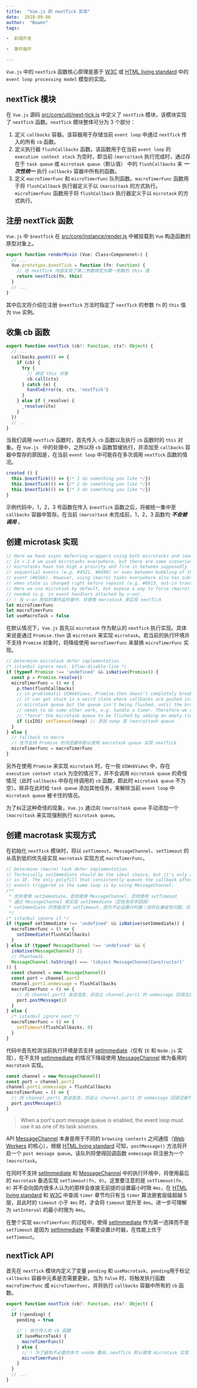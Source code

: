 ```yaml
---
title:  "Vue.js 的 nextTick 实现"
date:  2018-09-06
author:  "Bowen"
tags:

-  前端开发

-  事件循环

---
```


`Vue.js` 中的 `nextTick` 函数核心原理是基于 [W3C] 或 [HTML living standard][event loop processing model] 中的 `event loop processing model` 模型的实现。

[W3C]:https://www.w3.org/TR/html5/webappapis.html#event-loops-processing-model

[event loop processing model]:https://html.spec.whatwg.org/multipage/webappapis.html#event-loop-processing-model

## nextTick 模块

在 `Vue.js` 源码 [src/core/util/next-tick.js] 中定义了 `nextTick` 模块，该模块实现了 `nextTick` 函数。`nextTick` 模块整体可分为 3 个部分：

1. 定义 `callbacks` 容器。该容器用于存储当前 `event loop` 中通过 `nextTick` 传入的所有 `cb` 函数。
2. 定义执行器 `flushCallbacks` 函数。该函数用于在当前 `event loop` 的 `execution context stack` 为空时，即当前 `(marco)task` 执行完成时，通过存在于 `task queue` 或 `microtask queue`（默认值） 中的 `flushCallbacks` 来 ***一次性统一*** 执行 `callbacks` 容器中所有的函数。
3. 定义 `macroTimerFunc` 和 `microTimerFunc` 队列函数。`macroTimerFunc` 函数用于将 `flushCallback` 执行器定义于以 `(marco)task` 的方式执行。`microTimerFunc` 函数用于将 `flushCallback` 执行器定义于以 `microtask` 的方式执行。

[src/core/util/next-tick.js]:https://github.com/lbwa/vue/blob/dev/src/core/util/next-tick.js

## 注册 nextTick 函数

`Vue.js` 中 `$nextTick` 在 [src/core/instance/render.js] 中被挂载到 `Vue` 构造函数的原型对象上。

```ts
export function renderMixin (Vue: Class<Componenet>) {
  // ...
  Vue.prototype.$nextTick = function (fn: Function) {
    // 在 nextTick 内部实现了第二参数绑定为第一参数的 this 值
    return nextTick(fn, this)
  }
  // ...
}
```

其中后文将介绍在注册 `$nextTick` 方法时指定了 `nextTick` 的参数 `fn` 的 `this` 值为 `Vue` 实例。

[src/core/instance/render.js]:https://github.com/lbwa/vue/blob/dev/src/core/instance/render.js

## 收集 cb 函数

```ts
export function nextTick (cb?: Function, ctx?: Object) {
  // ...
  callbacks.push(() => {
    if (cb) {
      try {
        // 绑定 this 对象
        cb.call(ctx)
      } catch (e) {
        handleError(e, ctx, 'nextTick')
      }
    } else if (_resolve) {
      _resolve(ctx)
    }
  })
  // ...
}
```

当我们调用 `nextTick` 函数时，首先传入 `cb` 函数以及执行 `cb` 函数时的 `this` 对象。在 `Vue.js ` 中的处理中，之所以将 `cb` 函数暂缓执行，并添加至 `callbacks` 容器中暂存的原因是，在当前 `event loop` 中可能存在多次调用 `nextTick` 函数的情况。

```js
created () {
  this.$nextTick(() => {/* 1 do something you like */})
  this.$nextTick(() => {/* 2 do something you like */})
  this.$nextTick(() => {/* 3 do something you like */})
}
```

示例代码中，1，2，3 号函数在传入 `$nextTick` 函数之后，将被统一集中至 `callbacks` 容器中暂存。在当前 `(marco)task` 未完成前，1，2，3 函数均 ***不会被调用*** 。

## 创建 microtask 实现

```ts
// Here we have async deferring wrappers using both microtasks and (macro) tasks.
// In < 2.4 we used microtasks everywhere, but there are some scenarios where
// microtasks have too high a priority and fire in between supposedly
// sequential events (e.g. #4521, #6690) or even between bubbling of the same
// event (#6566). However, using (macro) tasks everywhere also has subtle problems
// when state is changed right before repaint (e.g. #6813, out-in transitions).
// Here we use microtask by default, but expose a way to force (macro) task when
// needed (e.g. in event handlers attached by v-on).
// ! 在 v-on 附加的事件监听器中，将使用 marcotask 来实现 nextTick
let microTimerFunc
let macroTimerFunc
let useMacroTask = false
```

在默认情况下，`Vue.js` 首先以 `microtask` 作为默认的 `nextTick` 执行实现。具体来说是通过 `Promise.then` 该 `microtask` 来实现 `microtask`。若当前的执行环境并不支持 `Promise` 对象时，将降级使用 `marcoTimerFunc` 来替换 `microTimerFunc` 实现。

```ts
// Determine microtask defer implementation.
/* istanbul ignore next, $flow-disable-line */
if (typeof Promise !== 'undefined' && isNative(Promise)) {
  const p = Promise.resolve()
  microTimerFunc = () => {
    p.then(flushCallbacks)
    // in problematic UIWebViews, Promise.then doesn't completely break, but
    // it can get stuck in a weird state where callbacks are pushed into the
    // microtask queue but the queue isn't being flushed, until the browser
    // needs to do some other work, e.g. handle a timer. Therefore we can
    // "force" the microtask queue to be flushed by adding an empty timer.
    if (isIOS) setTimeout(noop) // 添加 noop 至 (marco)task queue
  }
} else {
  // fallback to macro
  // 在不支持 Promise 的浏览器中默认使用 macrotask queue 实现 nextTick
  microTimerFunc = macroTimerFunc
}
```

另外在使用 `Promise` 来实现 `microtask` 时，在一些 `UIWebViews` 中，存在 `execution context stack` 为空的情况下，并不会调用 `microtask queue` 的奇怪情况（此时 `callbacks` 中存在待调用的 `cb` 函数，即此时 `microtask queue` 不为空）。除非在此时给 `task queue` 添加其他任务，来解除当前 `event loop` 中 `microtask queue` 被卡住的情况。

为了纠正这种奇怪的现象，`Vue.js` 通过向 `(marco)task queue` 手动添加一个 `(macro)task` 来实现强制执行 `microtask queue`。

## 创建 macrotask 实现方式

在初始化 `nextTick` 模块时，将以 `setTimeout`、`MessageChannel`、`setTimeout` 的从高到低的优先级实现 `macrotask` 实现方式 `macroTimerFunc`。

```ts
// Determine (macro) task defer implementation.
// Technically setImmediate should be the ideal choice, but it's only available
// in IE. The only polyfill that consistently queues the callback after all DOM
// events triggered in the same loop is by using MessageChannel.
/**
 * 优先使用 setImmediate，否则使用 MessageChannel，否则使用 setTimeout
 * 通过 MessageChannel 来实现 setImmediate（宏任务异步回调）
 * setImmediate 的性能优于 setTimeout，因为不必设置计时器；但存在兼容性问题，仅 IE实现
 */
/* istanbul ignore if */
if (typeof setImmediate !== 'undefined' && isNative(setImmediate)) {
  macroTimerFunc = () => {
    setImmediate(flushCallbacks)
  }
} else if (typeof MessageChannel !== 'undefined' && (
  isNative(MessageChannel) ||
  // PhantomJS
  MessageChannel.toString() === '[object MessageChannelConstructor]'
)) {
  const channel = new MessageChannel()
  const port = channel.port2
  channel.port1.onmessage = flushCallbacks
  macroTimerFunc = () => {
    // 向 channel.port1 发送信息，将会让 channel.port1 的 onmessage 回调注册为 (marco)task
    port.postMessage(1)
  }
} else {
  /* istanbul ignore next */
  macroTimerFunc = () => {
    setTimeout(flushCallbacks, 0)
  }
}
```

代码中首先检测当前执行环境是否支持 [setImmediate]（仅有 `IE` 和 `Node.js` 实现），在不支持 [setImmediate] 的情况下降级使用 [MessageChannel] 做为备用的 `macrotask` 实现。

```js
const channel = new MessageChannel()
const port = channel.port2
channel.port1.onmessage = flushCallbacks
macroTimerFunc = () => {
  // 向 channel.port1 发送信息，将会让 channel.port1 的 onmessage 回调注册为 (marco)task
  port.postMessage(1)
}
```

> When a port's port message queue is enabled, the event loop must use it as one of its task sources.

API [MessageChannel] 本身是用于不同的 `browsing contexts` 之间通信（[Web Workers] 的核心），根据 [HTML living standard][ls-mc] 可知，`postMessage()` 方法将开启一个 `post message queue`。该队列将使得回调函数 `onmessage` 将注册为一个 `(macro)task`。

[MessageChannel]:https://developer.mozilla.org/en-US/docs/Web/API/MessageChannel

[Web Workers]:https://developer.mozilla.org/en-US/docs/Web/API/Web_Workers_API

[ls-mc]:https://html.spec.whatwg.org/multipage/web-messaging.html#port-message-queue

在同时不支持 [setImmediate] 和 [MessageChannel] 中的执行环境中，将使用最后的 `macrotask` 备选实现 `setTimeout(fn, 0)`。这里要注意的是 `setTimeout(fn, 0)` 并不会向国内很多人认为的那样会直接无前提的设置最小时限 `4ms`，在 [HTML living standard][HTML living standard-timer] 和 [W3C][W3C-timer] 中查阅 `timer` 章节均只有当 `timer` 算法嵌套层级超越 5 层，且此时的 `timeout` 小于 `4ms` 时，才会将 `timeout` 提升至 `4ms`。进一步可理解为 `setInterval` 的最小时限为 `4ms`。

在整个实现 `macroTimerFunc` 的过程中，使得 [setImmediate] 作为第一选择而不是 `setTimeout` 是因为 [setImmediate] 不需要设置计时器，在性能上优于 `setTimeout`。

[setImmediate]:https://developer.mozilla.org/en-US/docs/Web/API/Window/setImmediate

[HTML living standard-timer]:https://html.spec.whatwg.org/multipage/timers-and-user-prompts.html#timer-initialisation-steps

[W3C-timer]:https://www.w3.org/TR/html/webappapis.html#timer-initialization-steps

## nextTick API

首先在 `nextTick` 模块内定义了变量 `pending` 和 `useMacrotask`，`pending`用于标记 `callbacks` 容器中元素是否需要更新，当为 `false` 时，将触发执行函数 `macroTimerFunc` 或 `microTimerFunc`，并将执行 `callbacks` 容器中所有的 `cb` 函数。

```ts
export function nextTick (cb?: Function, ctx?: Object) {
  // ...
  if (!pending) {
    pending = true

    // ! 执行传入的 cb 函数
    if (useMacroTask) {
      macroTimerFunc()
    } else {
      // ! 为了避免不必要的多次 vnode 重绘，nextTick 默认使用 microtask 实现
      microTimerFunc()
    }
  }
  // ...
}
```
